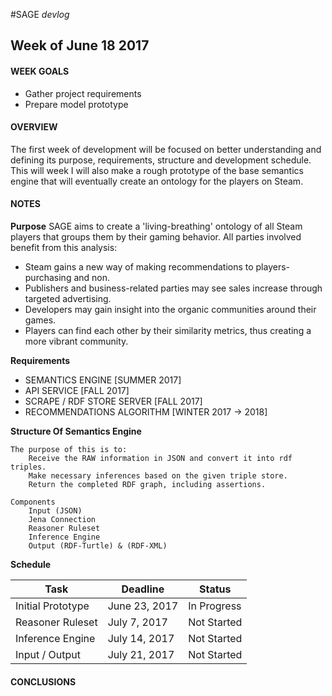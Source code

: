 #SAGE
_devlog_

## Week of June 18 2017
#### WEEK GOALS
* Gather project requirements
* Prepare model prototype

#### OVERVIEW
The first week of development will be focused on better understanding and defining its purpose, requirements, structure and development schedule. This will week I will also make a rough prototype of the base semantics engine that will eventually create an ontology for the players on Steam.

#### NOTES

**Purpose**
SAGE aims to create a 'living-breathing' ontology of all Steam players that groups them by their gaming behavior. All parties involved benefit from this analysis:

* Steam gains a new way of making recommendations to players- purchasing and non.
* Publishers and business-related parties may see sales increase through targeted advertising.
* Developers may gain insight into the organic communities around their games.
* Players can find each other by their similarity metrics, thus creating a more vibrant community.

**Requirements**
* SEMANTICS ENGINE [SUMMER 2017]
* API SERVICE [FALL 2017]
* SCRAPE / RDF STORE SERVER [FALL 2017]
* RECOMMENDATIONS ALGORITHM [WINTER 2017 -> 2018]

**Structure Of Semantics Engine**

    The purpose of this is to:
        Receive the RAW information in JSON and convert it into rdf triples.
        Make necessary inferences based on the given triple store.
        Return the completed RDF graph, including assertions.

    Components
        Input (JSON)
        Jena Connection
        Reasoner Ruleset
        Inference Engine
        Output (RDF-Turtle) & (RDF-XML)

**Schedule**

| Task              | Deadline      | Status        |
| ----------------- |---------------|---------------|
| Initial Prototype | June 23, 2017 |In Progress    |
| Reasoner Ruleset  | July 7, 2017  |Not Started    |
| Inference Engine  | July 14, 2017 |Not Started    |
| Input / Output    | July 21, 2017 |Not Started    |

#### CONCLUSIONS
